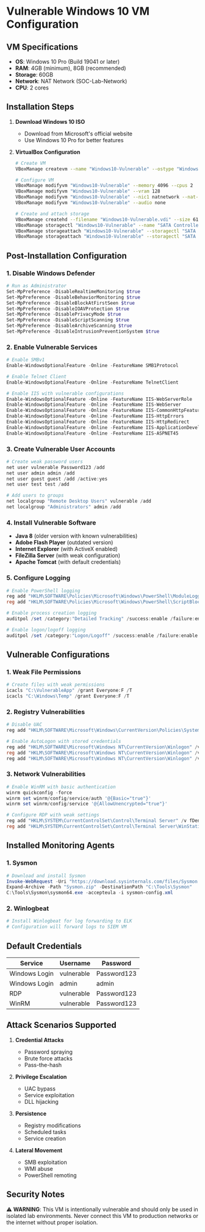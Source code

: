 # Vulnerable Windows 10 VM Configuration

## VM Specifications
- **OS**: Windows 10 Pro (Build 19041 or later)
- **RAM**: 4GB (minimum), 8GB (recommended)
- **Storage**: 60GB
- **Network**: NAT Network (SOC-Lab-Network)
- **CPU**: 2 cores

## Installation Steps

1. **Download Windows 10 ISO**
   - Download from Microsoft's official website
   - Use Windows 10 Pro for better features

2. **VirtualBox Configuration**
   ```bash
   # Create VM
   VBoxManage createvm --name "Windows10-Vulnerable" --ostype "Windows10_64" --register
   
   # Configure VM
   VBoxManage modifyvm "Windows10-Vulnerable" --memory 4096 --cpus 2
   VBoxManage modifyvm "Windows10-Vulnerable" --vram 128
   VBoxManage modifyvm "Windows10-Vulnerable" --nic1 natnetwork --nat-network1 "SOC-Lab-Network"
   VBoxManage modifyvm "Windows10-Vulnerable" --audio none
   
   # Create and attach storage
   VBoxManage createhd --filename "Windows10-Vulnerable.vdi" --size 61440
   VBoxManage storagectl "Windows10-Vulnerable" --name "SATA Controller" --add sata --controller IntelAHCI
   VBoxManage storageattach "Windows10-Vulnerable" --storagectl "SATA Controller" --port 0 --device 0 --type hdd --medium "Windows10-Vulnerable.vdi"
   VBoxManage storageattach "Windows10-Vulnerable" --storagectl "SATA Controller" --port 1 --device 0 --type dvddrive --medium "Windows10.iso"
   ```

## Post-Installation Configuration

### 1. Disable Windows Defender
```powershell
# Run as Administrator
Set-MpPreference -DisableRealtimeMonitoring $true
Set-MpPreference -DisableBehaviorMonitoring $true
Set-MpPreference -DisableBlockAtFirstSeen $true
Set-MpPreference -DisableIOAVProtection $true
Set-MpPreference -DisablePrivacyMode $true
Set-MpPreference -DisableScriptScanning $true
Set-MpPreference -DisableArchiveScanning $true
Set-MpPreference -DisableIntrusionPreventionSystem $true
```

### 2. Enable Vulnerable Services
```powershell
# Enable SMBv1
Enable-WindowsOptionalFeature -Online -FeatureName SMB1Protocol

# Enable Telnet Client
Enable-WindowsOptionalFeature -Online -FeatureName TelnetClient

# Enable IIS with vulnerable configurations
Enable-WindowsOptionalFeature -Online -FeatureName IIS-WebServerRole
Enable-WindowsOptionalFeature -Online -FeatureName IIS-WebServer
Enable-WindowsOptionalFeature -Online -FeatureName IIS-CommonHttpFeatures
Enable-WindowsOptionalFeature -Online -FeatureName IIS-HttpErrors
Enable-WindowsOptionalFeature -Online -FeatureName IIS-HttpRedirect
Enable-WindowsOptionalFeature -Online -FeatureName IIS-ApplicationDevelopment
Enable-WindowsOptionalFeature -Online -FeatureName IIS-ASPNET45
```

### 3. Create Vulnerable User Accounts
```powershell
# Create weak password users
net user vulnerable Password123 /add
net user admin admin /add
net user guest guest /add /active:yes
net user test test /add

# Add users to groups
net localgroup "Remote Desktop Users" vulnerable /add
net localgroup "Administrators" admin /add
```

### 4. Install Vulnerable Software
- **Java 8** (older version with known vulnerabilities)
- **Adobe Flash Player** (outdated version)
- **Internet Explorer** (with ActiveX enabled)
- **FileZilla Server** (with weak configuration)
- **Apache Tomcat** (with default credentials)

### 5. Configure Logging
```powershell
# Enable PowerShell logging
reg add "HKLM\SOFTWARE\Policies\Microsoft\Windows\PowerShell\ModuleLogging" /v EnableModuleLogging /t REG_DWORD /d 1
reg add "HKLM\SOFTWARE\Policies\Microsoft\Windows\PowerShell\ScriptBlockLogging" /v EnableScriptBlockLogging /t REG_DWORD /d 1

# Enable process creation logging
auditpol /set /category:"Detailed Tracking" /success:enable /failure:enable

# Enable logon/logoff logging
auditpol /set /category:"Logon/Logoff" /success:enable /failure:enable
```

## Vulnerable Configurations

### 1. Weak File Permissions
```powershell
# Create files with weak permissions
icacls "C:\VulnerableApp" /grant Everyone:F /T
icacls "C:\Windows\Temp" /grant Everyone:F /T
```

### 2. Registry Vulnerabilities
```powershell
# Disable UAC
reg add "HKLM\SOFTWARE\Microsoft\Windows\CurrentVersion\Policies\System" /v EnableLUA /t REG_DWORD /d 0

# Enable AutoLogon with stored credentials
reg add "HKLM\SOFTWARE\Microsoft\Windows NT\CurrentVersion\Winlogon" /v AutoAdminLogon /t REG_SZ /d 1
reg add "HKLM\SOFTWARE\Microsoft\Windows NT\CurrentVersion\Winlogon" /v DefaultUserName /t REG_SZ /d vulnerable
reg add "HKLM\SOFTWARE\Microsoft\Windows NT\CurrentVersion\Winlogon" /v DefaultPassword /t REG_SZ /d Password123
```

### 3. Network Vulnerabilities
```powershell
# Enable WinRM with basic authentication
winrm quickconfig -force
winrm set winrm/config/service/auth '@{Basic="true"}'
winrm set winrm/config/service '@{AllowUnencrypted="true"}'

# Configure RDP with weak settings
reg add "HKLM\SYSTEM\CurrentControlSet\Control\Terminal Server" /v fDenyTSConnections /t REG_DWORD /d 0
reg add "HKLM\SYSTEM\CurrentControlSet\Control\Terminal Server\WinStations\RDP-Tcp" /v UserAuthentication /t REG_DWORD /d 0
```

## Installed Monitoring Agents

### 1. Sysmon
```powershell
# Download and install Sysmon
Invoke-WebRequest -Uri "https://download.sysinternals.com/files/Sysmon.zip" -OutFile "Sysmon.zip"
Expand-Archive -Path "Sysmon.zip" -DestinationPath "C:\Tools\Sysmon"
C:\Tools\Sysmon\sysmon64.exe -accepteula -i sysmon-config.xml
```

### 2. Winlogbeat
```powershell
# Install Winlogbeat for log forwarding to ELK
# Configuration will forward logs to SIEM VM
```

## Default Credentials

| Service | Username | Password |
|---------|----------|----------|
| Windows Login | vulnerable | Password123 |
| Windows Login | admin | admin |
| RDP | vulnerable | Password123 |
| WinRM | vulnerable | Password123 |

## Attack Scenarios Supported

1. **Credential Attacks**
   - Password spraying
   - Brute force attacks
   - Pass-the-hash

2. **Privilege Escalation**
   - UAC bypass
   - Service exploitation
   - DLL hijacking

3. **Persistence**
   - Registry modifications
   - Scheduled tasks
   - Service creation

4. **Lateral Movement**
   - SMB exploitation
   - WMI abuse
   - PowerShell remoting

## Security Notes

⚠️ **WARNING**: This VM is intentionally vulnerable and should only be used in isolated lab environments. Never connect this VM to production networks or the internet without proper isolation.